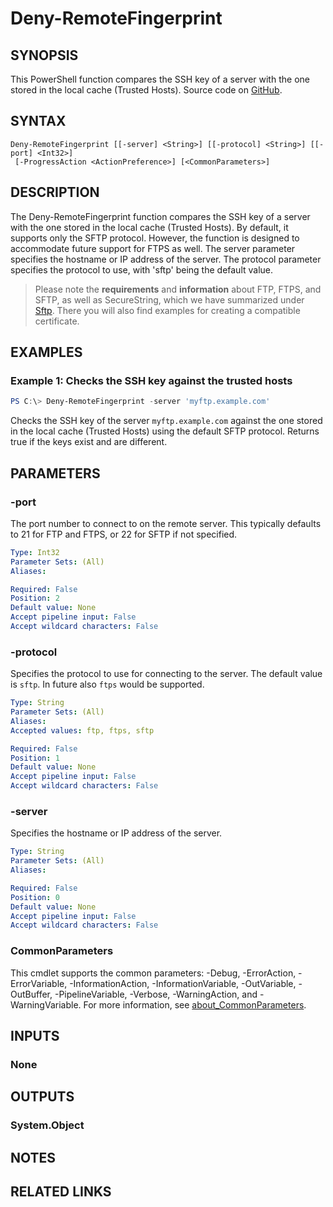﻿---
external help file: EulandaConnect-help.xml
Module Name: EulandaConnect
online version: https://github.com/Eulanda/EulandaConnect/blob/master/docs/Deny-RemoteFingerprint.md
schema: 2.0.0
lastMod: 2024-03-19T06:27:25
---

# Deny-RemoteFingerprint

## SYNOPSIS
This PowerShell function compares the SSH key of a server with the one stored in the local cache (Trusted Hosts). Source code on [GitHub](https://github.com/Eulanda/EulandaConnect/blob/master/source/public/Deny-RemoteFingerprint.ps1).

## SYNTAX

```
Deny-RemoteFingerprint [[-server] <String>] [[-protocol] <String>] [[-port] <Int32>]
 [-ProgressAction <ActionPreference>] [<CommonParameters>]
```

## DESCRIPTION
The Deny-RemoteFingerprint function compares the SSH key of a server with the one stored in the local cache (Trusted Hosts). By default, it supports only the SFTP protocol. However, the function is designed to accommodate future support for FTPS as well. The server parameter specifies the hostname or IP address of the server. The protocol parameter specifies the protocol to use, with 'sftp' being the default value.

> Please note the **requirements** and **information** about FTP, FTPS, and SFTP, as well as SecureString, which we have summarized under [Sftp](../appendix/Sftp.md). There you will also find examples for creating a compatible certificate.

## EXAMPLES

### Example 1: Checks the SSH key against the trusted hosts
```powershell
PS C:\> Deny-RemoteFingerprint -server 'myftp.example.com'
```

Checks the SSH key of the server `myftp.example.com` against the one stored in the local cache (Trusted Hosts) using the default SFTP protocol. Returns true if the keys exist and are different.

## PARAMETERS

### -port
The port number to connect to on the remote server. This typically defaults to 21 for FTP and FTPS, or 22 for SFTP if not specified.

```yaml
Type: Int32
Parameter Sets: (All)
Aliases:

Required: False
Position: 2
Default value: None
Accept pipeline input: False
Accept wildcard characters: False
```

### -protocol
Specifies the protocol to use for connecting to the server. The default value is `sftp`. In future also `ftps` would be supported.

```yaml
Type: String
Parameter Sets: (All)
Aliases:
Accepted values: ftp, ftps, sftp

Required: False
Position: 1
Default value: None
Accept pipeline input: False
Accept wildcard characters: False
```

### -server
Specifies the hostname or IP address of the server.

```yaml
Type: String
Parameter Sets: (All)
Aliases:

Required: False
Position: 0
Default value: None
Accept pipeline input: False
Accept wildcard characters: False
```


### CommonParameters
This cmdlet supports the common parameters: -Debug, -ErrorAction, -ErrorVariable, -InformationAction, -InformationVariable, -OutVariable, -OutBuffer, -PipelineVariable, -Verbose, -WarningAction, and -WarningVariable. For more information, see [about_CommonParameters](http://go.microsoft.com/fwlink/?LinkID=113216).

## INPUTS

### None

## OUTPUTS

### System.Object
## NOTES

## RELATED LINKS


